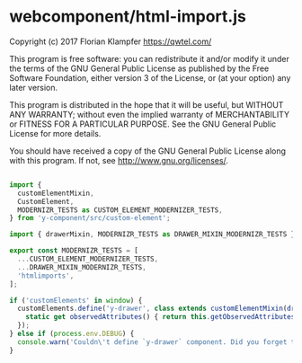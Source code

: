 # webcomponent/html-import.js
Copyright (c) 2017 Florian Klampfer <https://qwtel.com/>

This program is free software: you can redistribute it and/or modify
it under the terms of the GNU General Public License as published by
the Free Software Foundation, either version 3 of the License, or
(at your option) any later version.

This program is distributed in the hope that it will be useful,
but WITHOUT ANY WARRANTY; without even the implied warranty of
MERCHANTABILITY or FITNESS FOR A PARTICULAR PURPOSE.  See the
GNU General Public License for more details.

You should have received a copy of the GNU General Public License
along with this program.  If not, see <http://www.gnu.org/licenses/>.


```js

import {
  customElementMixin,
  CustomElement,
  MODERNIZR_TESTS as CUSTOM_ELEMENT_MODERNIZER_TESTS,
} from 'y-component/src/custom-element';

import { drawerMixin, MODERNIZR_TESTS as DRAWER_MIXIN_MODERNIZR_TESTS } from '../mixin';

export const MODERNIZR_TESTS = [
  ...CUSTOM_ELEMENT_MODERNIZER_TESTS,
  ...DRAWER_MIXIN_MODERNIZR_TESTS,
  'htmlimports',
];

if ('customElements' in window) {
  customElements.define('y-drawer', class extends customElementMixin(drawerMixin(CustomElement)) {
    static get observedAttributes() { return this.getObservedAttributes(); }
  });
} else if (process.env.DEBUG) {
  console.warn('Couldn\'t define `y-drawer` component. Did you forget to include a custom elements polyfill?');
}
```


